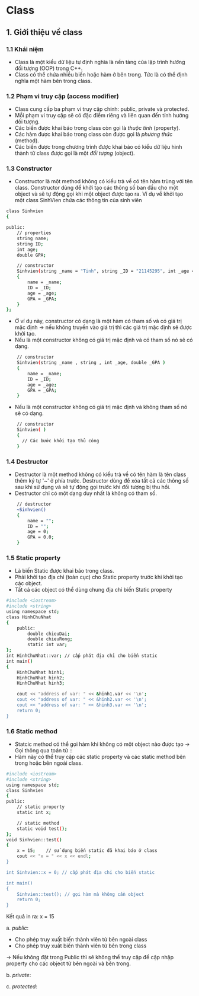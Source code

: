 # Class
## 1. Giới thiệu về class
### 1.1 Khái niệm
+ Class là một kiểu dữ liệu tự định nghĩa là nền tảng của lập trình hướng đối tượng (OOP) trong C++.
+ Class có thể chứa nhiều biến hoặc hàm ở bên trong. Tức là có thể định nghĩa một hàm bên trong class.
### 1.2 Phạm vi truy cập (access modifier)
+ Class cung cấp ba phạm vi truy cập chính: public, private và protected.
+ Mỗi phạm vi truy cập sẽ có đặc điểm riêng và liên quan đến tính hướng đối tượng.
+ Các biến được khai báo trong class còn gọi là _thuộc tính_ (property).
+ Các hàm được khai báo trong class còn được gọi là _phương thức_ (method).
+ Các biến được trong chương trình được khai báo có kiểu dữ liệu hình thành từ class được gọi là một _đối tượng_ (object).

### 1.3 Constructor
+ Constructor là một method không có kiểu trả về có tên hàm trùng với tên class. Constructor dùng để khởi tạo các thông số ban đầu cho một object và sẽ tự động gọi khi một object được tạo ra.
Ví dụ về khởi tạo một class SinhVien chứa các thông tin của sinh viên
``` bash
class Sinhvien
{

public:
    // properties
    string name;
    string ID;
    int age;
    double GPA;

    // constructor
    Sinhvien(string _name = "Tinh", string _ID = "21145295", int _age = 22, double _GPA = 4.0)
    {
        name = _name;
        ID = _ID;
        age = _age;
        GPA = _GPA;
    }
};
```
+ Ở ví dụ này, constructor có dạng là một hàm có tham số và có giá trị mặc định -> nếu không truyền vào giá trị thì các giá trị mặc định sẽ được khởi tạo.
+ Nếu là một constructor không có giá trị mặc định và có tham số nó sẽ có dạng.
``` bash
    // constructor
    Sinhvien(string _name , string , int _age, double _GPA )
    {
        name = _name;
        ID = _ID;
        age = _age;
        GPA = _GPA;
    }
```
+ Nếu là một constructor không có giá trị mặc định và không tham số nó sẽ có dạng.
``` bash
    // constructor
    Sinhvien( )
    {
      // Các bước khởi tạo thủ công
    }
```
### 1.4 Destructor
+ Destructor là một method không có kiểu trả về có tên hàm là tên class thêm ký tự '~' ở phía trước. Destructor dùng để xóa tất cả các thông số sau khi sử dụng và sẽ tự động gọi trước khi đối tượng bị thu hồi.
+ Destructor chỉ có một dạng duy nhất là không có tham số.
``` bash
    // destructor
    ~Sinhvien()
    {
        name = "";
        ID = "";
        age = 0;
        GPA = 0.0;
    }
```  
### 1.5 Static property 
+ Là biến Static được khai báo trong class.
+ Phải khởi tạo địa chỉ (toàn cục) cho Static property trước khi khởi tạo các object.
+ Tất cả các object có thể dùng chung địa chỉ biến Static property
``` bash
#include <iostream>
#include <string>
using namespace std;
class HinhChuNhat
{
    public:
        double chieuDai;
        double chieuRong;
        static int var;
};
int HinhChuNhat::var; // cấp phát địa chỉ cho biến static
int main()
{
    HinhChuNhat hinh1;
    HinhChuNhat hinh2;
    HinhChuNhat hinh3;

    cout << "address of var: " << &hinh1.var << '\n';
    cout << "address of var: " << &hinh2.var << '\n';
    cout << "address of var: " << &hinh3.var << '\n';
    return 0;
}
```  
### 1.6 Static method 
+ Statcic method có thể gọi hàm khi không có một object nào được tạo -> Gọi thông qua toán tử ::
+ Hàm này có thể truy cập các static property và các static method bên trong hoặc bên ngoài class.
``` bash
#include <iostream>
#include <string>
using namespace std;
class Sinhvien
{
public:
    // static property
    static int x;

    // static method
    static void test();
};
void Sinhvien::test()
{
    x = 15;    // sử dụng biến static đã khai báo ở class
    cout << "x = " << x << endl;
}

int Sinhvien::x = 0; // cấp phát địa chỉ cho biến static

int main()
{
    Sinhvien::test(); // gọi hàm mà không cần object
    return 0;
}
```  
Kết quả in ra: x = 15

a. _public_:
+ Cho phép truy xuất biến thành viên từ bên ngoài class 
+ Cho phép truy xuất biến thành viên từ bên trong class  

-> Nếu không đặt trong Public thì sẽ không thể truy cập để cập nhập property cho các object từ bên ngoài và bên trong.

b. _private_: 

c. _protected_: 
